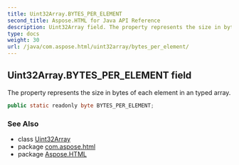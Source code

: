 ```yaml
---
title: Uint32Array.BYTES_PER_ELEMENT
second_title: Aspose.HTML for Java API Reference
description: Uint32Array field. The property represents the size in bytes of each element in an typed array
type: docs
weight: 30
url: /java/com.aspose.html/uint32array/bytes_per_element/
---
```

## Uint32Array.BYTES_PER_ELEMENT field

The property represents the size in bytes of each element in an typed array.

```java
public static readonly byte BYTES_PER_ELEMENT;
```

### See Also

* class [Uint32Array](../)
* package [com.aspose.html](../../uint32array/)
* package [Aspose.HTML](../../../)
